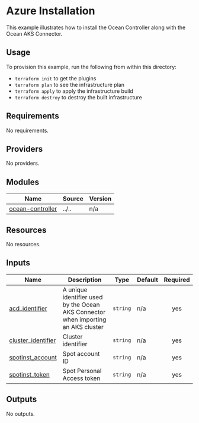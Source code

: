 # Azure Installation

This example illustrates how to install the Ocean Controller along with the Ocean AKS Connector.

## Usage

To provision this example, run the following from within this directory:
- `terraform init` to get the plugins
- `terraform plan` to see the infrastructure plan
- `terraform apply` to apply the infrastructure build
- `terraform destroy` to destroy the built infrastructure

<!-- BEGINNING OF PRE-COMMIT-TERRAFORM DOCS HOOK -->
## Requirements

No requirements.

## Providers

No providers.

## Modules

| Name | Source | Version |
|------|--------|---------|
| <a name="module_ocean-controller"></a> [ocean-controller](#module\_ocean-controller) | ../.. | n/a |

## Resources

No resources.

## Inputs

| Name | Description | Type | Default | Required |
|------|-------------|------|---------|:--------:|
| <a name="input_acd_identifier"></a> [acd\_identifier](#input\_acd\_identifier) | A unique identifier used by the Ocean AKS Connector when importing an AKS cluster | `string` | n/a | yes |
| <a name="input_cluster_identifier"></a> [cluster\_identifier](#input\_cluster\_identifier) | Cluster identifier | `string` | n/a | yes |
| <a name="input_spotinst_account"></a> [spotinst\_account](#input\_spotinst\_account) | Spot account ID | `string` | n/a | yes |
| <a name="input_spotinst_token"></a> [spotinst\_token](#input\_spotinst\_token) | Spot Personal Access token | `string` | n/a | yes |

## Outputs

No outputs.
<!-- END OF PRE-COMMIT-TERRAFORM DOCS HOOK -->

